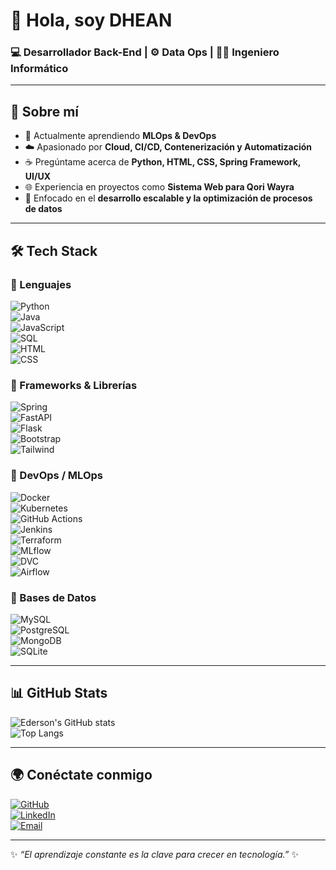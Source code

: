 # 👋 Hola, soy DHEAN 

### 💻 Desarrollador Back-End | ⚙️ Data Ops | 🧑‍💻 Ingeniero Informático  

---

## 🚀 Sobre mí  
- 🔭 Actualmente aprendiendo **MLOps & DevOps**  
- ☁️ Apasionado por **Cloud, CI/CD, Contenerización y Automatización**  
- ☕ Pregúntame acerca de **Python, HTML, CSS, Spring Framework, UI/UX**  
- 🌐 Experiencia en proyectos como **Sistema Web para Qori Wayra**  
- 🎯 Enfocado en el **desarrollo escalable y la optimización de procesos de datos**  

---

## 🛠️ Tech Stack  

### 🔹 Lenguajes  
![Python](https://img.shields.io/badge/Python-3776AB?style=for-the-badge&logo=python&logoColor=white)  
![Java](https://img.shields.io/badge/Java-ED8B00?style=for-the-badge&logo=openjdk&logoColor=white)  
![JavaScript](https://img.shields.io/badge/JavaScript-F7DF1E?style=for-the-badge&logo=javascript&logoColor=black)  
![SQL](https://img.shields.io/badge/SQL-003B57?style=for-the-badge&logo=postgresql&logoColor=white)  
![HTML](https://img.shields.io/badge/HTML5-E34F26?style=for-the-badge&logo=html5&logoColor=white)  
![CSS](https://img.shields.io/badge/CSS3-1572B6?style=for-the-badge&logo=css3&logoColor=white)  

### 🔹 Frameworks & Librerías  
![Spring](https://img.shields.io/badge/Spring-6DB33F?style=for-the-badge&logo=spring&logoColor=white)  
![FastAPI](https://img.shields.io/badge/FastAPI-009688?style=for-the-badge&logo=fastapi&logoColor=white)  
![Flask](https://img.shields.io/badge/Flask-000000?style=for-the-badge&logo=flask&logoColor=white)  
![Bootstrap](https://img.shields.io/badge/Bootstrap-7952B3?style=for-the-badge&logo=bootstrap&logoColor=white)  
![Tailwind](https://img.shields.io/badge/Tailwind_CSS-06B6D4?style=for-the-badge&logo=tailwindcss&logoColor=white)  

### 🔹 DevOps / MLOps  
![Docker](https://img.shields.io/badge/Docker-2496ED?style=for-the-badge&logo=docker&logoColor=white)  
![Kubernetes](https://img.shields.io/badge/Kubernetes-326CE5?style=for-the-badge&logo=kubernetes&logoColor=white)  
![GitHub Actions](https://img.shields.io/badge/GitHub_Actions-2088FF?style=for-the-badge&logo=github-actions&logoColor=white)  
![Jenkins](https://img.shields.io/badge/Jenkins-D24939?style=for-the-badge&logo=jenkins&logoColor=white)  
![Terraform](https://img.shields.io/badge/Terraform-7B42BC?style=for-the-badge&logo=terraform&logoColor=white)  
![MLflow](https://img.shields.io/badge/MLflow-0194E2?style=for-the-badge&logo=mlflow&logoColor=white)  
![DVC](https://img.shields.io/badge/DVC-945DD6?style=for-the-badge&logo=dvc&logoColor=white)  
![Airflow](https://img.shields.io/badge/Airflow-017CEE?style=for-the-badge&logo=apache-airflow&logoColor=white)  

### 🔹 Bases de Datos  
![MySQL](https://img.shields.io/badge/MySQL-4479A1?style=for-the-badge&logo=mysql&logoColor=white)  
![PostgreSQL](https://img.shields.io/badge/PostgreSQL-316192?style=for-the-badge&logo=postgresql&logoColor=white)  
![MongoDB](https://img.shields.io/badge/MongoDB-4EA94B?style=for-the-badge&logo=mongodb&logoColor=white)  
![SQLite](https://img.shields.io/badge/SQLite-07405E?style=for-the-badge&logo=sqlite&logoColor=white)  

---

## 📊 GitHub Stats  

![Ederson's GitHub stats](https://github-readme-stats.vercel.app/api?username=EdersonGP&show_icons=true&theme=tokyonight)  
![Top Langs](https://github-readme-stats.vercel.app/api/top-langs/?username=EdersonGP&layout=compact&theme=tokyonight)  

---

## 🌍 Conéctate conmigo  

[![GitHub](https://img.shields.io/badge/GitHub-000?style=for-the-badge&logo=github&logoColor=white)](https://github.com/EdersonGP/EDERSON)  
[![LinkedIn](https://img.shields.io/badge/LinkedIn-0077B5?style=for-the-badge&logo=linkedin&logoColor=white)](https://linkedin.com/in/tu_usuario)  
[![Email](https://img.shields.io/badge/Email-D14836?style=for-the-badge&logo=gmail&logoColor=white)](mailto:ederson@email.com)  

---
✨ _“El aprendizaje constante es la clave para crecer en tecnología.”_ ✨
